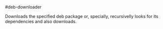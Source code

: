 #deb-downloader

Downloads the specified deb package or, specially, recursivelly looks for its dependencies and also downloads.
